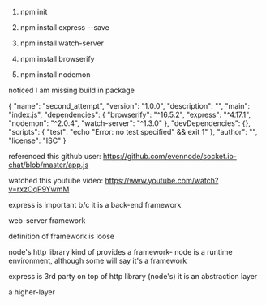 1. npm init

2. npm install express --save

3. npm install watch-server

4. npm install browserify

5. npm install nodemon

noticed I am missing build in package

{
  "name": "second_attempt",
  "version": "1.0.0",
  "description": "",
  "main": "index.js",
  "dependencies": {
    "browserify": "^16.5.2",
    "express": "^4.17.1",
    "nodemon": "^2.0.4",
    "watch-server": "^1.3.0"
  },
  "devDependencies": {},
  "scripts": {
    "test": "echo \"Error: no test specified\" && exit 1"
  },
  "author": "",
  "license": "ISC"
}


referenced this github user: https://github.com/evennode/socket.io-chat/blob/master/app.js

watched this youtube video: https://www.youtube.com/watch?v=rxzOqP9YwmM

express is important b/c it is a back-end framework

web-server framework

definition of framework is loose

node's http library kind of provides a framework- node is a runtime environment, although some will say it's a framework

express is 3rd party on top of http library (node's) it is an abstraction layer


a higher-layer